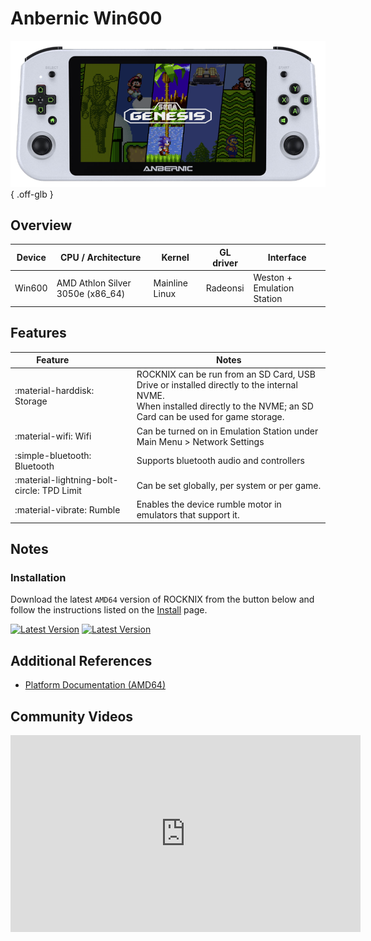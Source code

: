 # Anbernic Win600

![](../../_inc/images/devices/anbernic-win600.png){ .off-glb }

## Overview

| Device | CPU / Architecture | Kernel | GL driver | Interface |
| -- | -- | -- | -- | -- |
| Win600 | AMD Athlon Silver 3050e (x86_64) | Mainline Linux | Radeonsi | Weston + Emulation Station | 

## Features

| Feature&nbsp;&nbsp;&nbsp;&nbsp;&nbsp;&nbsp;&nbsp;&nbsp;&nbsp;&nbsp;&nbsp;&nbsp;&nbsp;&nbsp;&nbsp;&nbsp; | Notes |
| -- | -- |
| :material-harddisk: Storage | ROCKNIX can be run from an SD Card, USB Drive or installed directly to the internal NVME. <br> When installed directly to the NVME; an SD Card can be used for game storage. |
| :material-wifi: Wifi | Can be turned on in Emulation Station under Main Menu > Network Settings |
| :simple-bluetooth: Bluetooth | Supports bluetooth audio and controllers |
| :material-lightning-bolt-circle: TPD Limit | Can be set globally, per system or per game. |
| :material-vibrate: Rumble | Enables the device rumble motor in emulators that support it. |

## Notes

### Installation

Download the latest `AMD64` version of ROCKNIX from the button below and follow the instructions listed on the [Install](../../../play/install/) page.

[![Latest Version](https://img.shields.io/github/release/ROCKNIX/distribution.svg?labelColor=111111&color=FF5555&label=Latest&style=flat#only-light)](https://github.com/ROCKNIX/distribution/releases/latest)
[![Latest Version](https://img.shields.io/github/release/ROCKNIX/distribution.svg?labelColor=dddddd&color=FF5555&label=Latest&style=flat#only-dark)](https://github.com/ROCKNIX/distribution/releases/latest)

## Additional References

- [Platform Documentation (AMD64)](https://github.com/ROCKNIX/distribution/blob/main/documentation/PER_DEVICE_DOCUMENTATION/AMD64)

## Community Videos

<iframe width="560" height="315" src="https://www.youtube.com/embed/kMnw8kK8Zro?si=ZglY5en1W7pLr0Cd" title="YouTube video player" frameborder="0" allow="accelerometer; autoplay; clipboard-write; encrypted-media; gyroscope; picture-in-picture; web-share" allowfullscreen></iframe>
